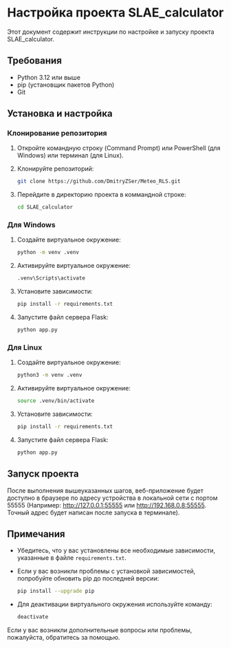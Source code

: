 # Настройка проекта SLAE_calculator

Этот документ содержит инструкции по настройке и запуску проекта SLAE_calculator.

## Требования

- Python 3.12 или выше
- pip (установщик пакетов Python)
- Git

## Установка и настройка

### Клонирование репозитория

1. Откройте командную строку (Command Prompt) или PowerShell (для Windows) или терминал (для Linux).
2. Клонируйте репозиторий:

    ```sh
    git clone https://github.com/DmitryZSer/Meteo_RLS.git
    ```

2. Перейдите в директорию проекта в коммандной строке:

    ```sh
    cd SLAE_calculator
    ```

### Для Windows

1. Создайте виртуальное окружение:

    ```sh
    python -m venv .venv
    ```

2. Активируйте виртуальное окружение:

    ```sh
    .venv\Scripts\activate
    ```

3. Установите зависимости:

    ```sh
    pip install -r requirements.txt
    ```

4. Запустите файл сервера Flask:

    ```sh
    python app.py
    ```
    
### Для Linux

1. Создайте виртуальное окружение:

    ```sh
    python3 -m venv .venv
    ```

2. Активируйте виртуальное окружение:

    ```sh
    source .venv/bin/activate
    ```

3. Установите зависимости:

    ```sh
    pip install -r requirements.txt
    ```

4. Запустите файл сервера Flask:

    ```sh
    python app.py
    ```
    
## Запуск проекта
После выполнения вышеуказанных шагов, веб-приложение будет доступно в браузере по адресу устройства в локальной сети с портом 55555 (Например: http://127.0.0.1:55555 или http://192.168.0.8:55555. Точный адрес будет написан после запуска в терминале).

## Примечания

- Убедитесь, что у вас установлены все необходимые зависимости, указанные в файле `requirements.txt`.
- Если у вас возникли проблемы с установкой зависимостей, попробуйте обновить pip до последней версии:

    ```sh
    pip install --upgrade pip
    ```

- Для деактивации виртуального окружения используйте команду:

    ```sh
    deactivate
    ```

Если у вас возникли дополнительные вопросы или проблемы, пожалуйста, обратитесь за помощью.
